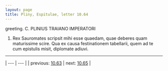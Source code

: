 ```yaml
---
layout: page
title: Pliny, Espitulae, letter 10.64
---
```


greeting. C. PLINIUS TRAIANO IMPERATORI



1. Rex Sauromates scripsit mihi esse quaedam, quae deberes quam maturissime scire. Qua ex causa festinationem tabellarii, quem ad te cum epistulis misit, diplomate adiuvi.



---

| --- | --- |
| previous: [10.63](../10.63/) | next: [10.65](../10.65/) |